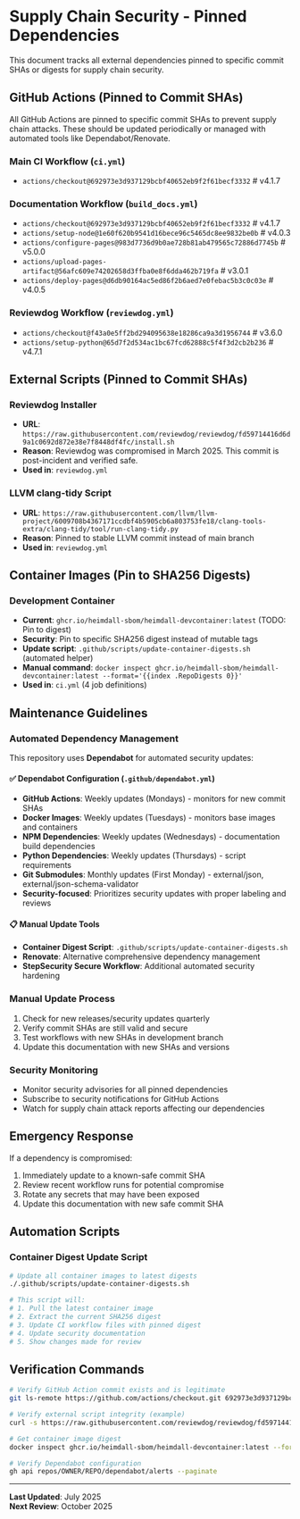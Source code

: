 # Supply Chain Security - Pinned Dependencies

This document tracks all external dependencies pinned to specific commit SHAs or digests for supply chain security.

## GitHub Actions (Pinned to Commit SHAs)

All GitHub Actions are pinned to specific commit SHAs to prevent supply chain attacks. These should be updated periodically or managed with automated tools like Dependabot/Renovate.

### Main CI Workflow (`ci.yml`)
- `actions/checkout@692973e3d937129bcbf40652eb9f2f61becf3332` # v4.1.7

### Documentation Workflow (`build_docs.yml`)
- `actions/checkout@692973e3d937129bcbf40652eb9f2f61becf3332` # v4.1.7  
- `actions/setup-node@1e60f620b9541d16bece96c5465dc8ee9832be0b` # v4.0.3
- `actions/configure-pages@983d7736d9b0ae728b81ab479565c72886d7745b` # v5.0.0  
- `actions/upload-pages-artifact@56afc609e74202658d3ffba0e8f6dda462b719fa` # v3.0.1
- `actions/deploy-pages@d6db90164ac5ed86f2b6aed7e0febac5b3c0c03e` # v4.0.5

### Reviewdog Workflow (`reviewdog.yml`)
- `actions/checkout@f43a0e5ff2bd294095638e18286ca9a3d1956744` # v3.6.0
- `actions/setup-python@65d7f2d534ac1bc67fcd62888c5f4f3d2cb2b236` # v4.7.1

## External Scripts (Pinned to Commit SHAs)

### Reviewdog Installer
- **URL**: `https://raw.githubusercontent.com/reviewdog/reviewdog/fd59714416d6d9a1c0692d872e38e7f8448df4fc/install.sh`
- **Reason**: Reviewdog was compromised in March 2025. This commit is post-incident and verified safe.
- **Used in**: `reviewdog.yml`

### LLVM clang-tidy Script  
- **URL**: `https://raw.githubusercontent.com/llvm/llvm-project/6009708b4367171ccdbf4b5905cb6a803753fe18/clang-tools-extra/clang-tidy/tool/run-clang-tidy.py`
- **Reason**: Pinned to stable LLVM commit instead of main branch
- **Used in**: `reviewdog.yml`

## Container Images (Pin to SHA256 Digests)

### Development Container
- **Current**: `ghcr.io/heimdall-sbom/heimdall-devcontainer:latest` (TODO: Pin to digest)
- **Security**: Pin to specific SHA256 digest instead of mutable tags
- **Update script**: `.github/scripts/update-container-digests.sh` (automated helper)
- **Manual command**: `docker inspect ghcr.io/heimdall-sbom/heimdall-devcontainer:latest --format='{{index .RepoDigests 0}}'`
- **Used in**: `ci.yml` (4 job definitions)

## Maintenance Guidelines

### Automated Dependency Management
This repository uses **Dependabot** for automated security updates:

#### ✅ **Dependabot Configuration** (`.github/dependabot.yml`)
- **GitHub Actions**: Weekly updates (Mondays) - monitors for new commit SHAs
- **Docker Images**: Weekly updates (Tuesdays) - monitors base images and containers
- **NPM Dependencies**: Weekly updates (Wednesdays) - documentation build dependencies  
- **Python Dependencies**: Weekly updates (Thursdays) - script requirements
- **Git Submodules**: Monthly updates (First Monday) - external/json, external/json-schema-validator
- **Security-focused**: Prioritizes security updates with proper labeling and reviews

#### 📋 **Manual Update Tools**
- **Container Digest Script**: `.github/scripts/update-container-digests.sh`
- **Renovate**: Alternative comprehensive dependency management
- **StepSecurity Secure Workflow**: Additional automated security hardening

### Manual Update Process
1. Check for new releases/security updates quarterly
2. Verify commit SHAs are still valid and secure
3. Test workflows with new SHAs in development branch
4. Update this documentation with new SHAs and versions

### Security Monitoring
- Monitor security advisories for all pinned dependencies
- Subscribe to security notifications for GitHub Actions
- Watch for supply chain attack reports affecting our dependencies

## Emergency Response

If a dependency is compromised:
1. Immediately update to a known-safe commit SHA
2. Review recent workflow runs for potential compromise
3. Rotate any secrets that may have been exposed
4. Update this documentation with new safe commit SHA

## Automation Scripts

### Container Digest Update Script
```bash
# Update all container images to latest digests
./.github/scripts/update-container-digests.sh

# This script will:
# 1. Pull the latest container image
# 2. Extract the current SHA256 digest  
# 3. Update CI workflow files with pinned digest
# 4. Update security documentation
# 5. Show changes made for review
```

## Verification Commands

```bash
# Verify GitHub Action commit exists and is legitimate
git ls-remote https://github.com/actions/checkout.git 692973e3d937129bcbf40652eb9f2f61becf3332

# Verify external script integrity (example)
curl -s https://raw.githubusercontent.com/reviewdog/reviewdog/fd59714416d6d9a1c0692d872e38e7f8448df4fc/install.sh | sha256sum

# Get container image digest
docker inspect ghcr.io/heimdall-sbom/heimdall-devcontainer:latest --format='{{index .RepoDigests 0}}'

# Verify Dependabot configuration
gh api repos/OWNER/REPO/dependabot/alerts --paginate
```

---
**Last Updated**: July 2025  
**Next Review**: October 2025